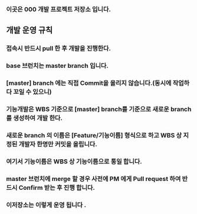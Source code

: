 ### 이곳은 000 개발 프로젝트 저장소 입니다.

## 개발 운영 규칙

### 접속시 반드시 pull 한 후 개발을 진행한다. 
### base 브런치는 master branch 입니다. 
### [master] branch 에는 직접 Commit을 올리지 않습니다.(동시에 작업하다 꼬일 수 있으니) 
### 기능개발은 WBS 기준으로 [master] branch를 기준으로 새로운 branch를 생성하여 개발 한다. 
### 새로운 branch 의 이름은 [Feature/기능이름] 형식으로 하고 WBS 상 지정된 개발자 한명만 커밋을 올립니다.
### 여기서 기능이름은 WBS 상 기능이름으로 통일 합니다. 
### master 브런치에 merge 할 경우 사전에 PM 에게 Pull request 하여 반드시 Confirm 받는 후 진행 합니다.  

### 이저장소는 이렇게 운영 됩니다 .
